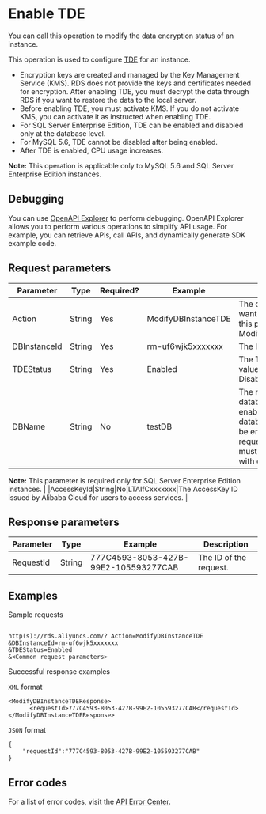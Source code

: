 # Enable TDE

You can call this operation to modify the data encryption status of an instance.

This operation is used to configure [TDE]() for an instance.

-   Encryption keys are created and managed by the Key Management Service \(KMS\). RDS does not provide the keys and certificates needed for encryption. After enabling TDE, you must decrypt the data through RDS if you want to restore the data to the local server.
-   Before enabling TDE, you must activate KMS. If you do not activate KMS, you can activate it as instructed when enabling TDE.
-   For SQL Server Enterprise Edition, TDE can be enabled and disabled only at the database level.
-   For MySQL 5.6, TDE cannot be disabled after being enabled.
-   After TDE is enabled, CPU usage increases.

**Note:** This operation is applicable only to MySQL 5.6 and SQL Server Enterprise Edition instances.

## Debugging

You can use [OpenAPI Explorer](https://api.aliyun.com/#product=Rds&api=ModifyDBInstanceTDE) to perform debugging. OpenAPI Explorer allows you to perform various operations to simplify API usage. For example, you can retrieve APIs, call APIs, and dynamically generate SDK example code.

## Request parameters

|Parameter|Type|Required?|Example|Description|
|---------|----|---------|-------|-----------|
|Action|String|Yes|ModifyDBInstanceTDE|The operation that you want to perform. Set this parameter to ModifyDBInstanceTDE. |
|DBInstanceId|String|Yes|rm-uf6wjk5xxxxxxx|The ID of the instance. |
|TDEStatus|String|Yes|Enabled|The TDE status. Valid values: Enabled \| Disabled. |
|DBName|String|No|testDB|The name of the database with TDE enabled. Up to 50 database names can be entered in a single request. These names must be separated with commas \(,\).

**Note:** This parameter is required only for SQL Server Enterprise Edition instances. |
|AccessKeyId|String|No|LTAIfCxxxxxxx|The AccessKey ID issued by Alibaba Cloud for users to access services. |

## Response parameters

|Parameter|Type|Example|Description|
|---------|----|-------|-----------|
|RequestId|String|777C4593-8053-427B-99E2-105593277CAB|The ID of the request. |

## Examples

Sample requests

```

http(s)://rds.aliyuncs.com/? Action=ModifyDBInstanceTDE
&DBInstanceId=rm-uf6wjk5xxxxxxx
&TDEStatus=Enabled
&<Common request parameters>

```

Successful response examples

`XML` format

```
<ModifyDBInstanceTDEResponse>
	  <requestId>777C4593-8053-427B-99E2-105593277CAB</requestId></ModifyDBInstanceTDEResponse>
```

`JSON` format

```
{
	"requestId":"777C4593-8053-427B-99E2-105593277CAB"
}
```

## Error codes

For a list of error codes, visit the [API Error Center](https://error-center.alibabacloud.com/status/product/Rds).

